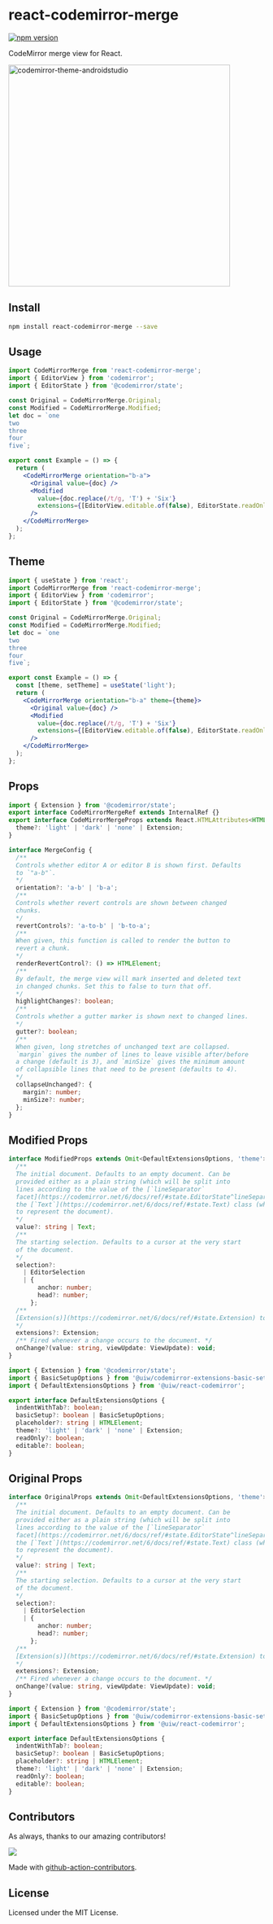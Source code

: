 <!--rehype:ignore:start-->

# react-codemirror-merge

<!--rehype:ignore:end-->

[![npm version](https://img.shields.io/npm/v/react-codemirror-merge.svg)](https://www.npmjs.com/package/react-codemirror-merge)

CodeMirror merge view for React.

<a href="https://uiwjs.github.io/react-codemirror/#/merge/document">
  <img width="436" alt="codemirror-theme-androidstudio" src="https://user-images.githubusercontent.com/1680273/230655848-821b9390-9bed-4f28-b52e-f96b59228bfa.png">
</a>

## Install

```bash
npm install react-codemirror-merge --save
```

## Usage

```jsx
import CodeMirrorMerge from 'react-codemirror-merge';
import { EditorView } from 'codemirror';
import { EditorState } from '@codemirror/state';

const Original = CodeMirrorMerge.Original;
const Modified = CodeMirrorMerge.Modified;
let doc = `one
two
three
four
five`;

export const Example = () => {
  return (
    <CodeMirrorMerge orientation="b-a">
      <Original value={doc} />
      <Modified
        value={doc.replace(/t/g, 'T') + 'Six'}
        extensions={[EditorView.editable.of(false), EditorState.readOnly.of(true)]}
      />
    </CodeMirrorMerge>
  );
};
```

## Theme

```jsx
import { useState } from 'react';
import CodeMirrorMerge from 'react-codemirror-merge';
import { EditorView } from 'codemirror';
import { EditorState } from '@codemirror/state';

const Original = CodeMirrorMerge.Original;
const Modified = CodeMirrorMerge.Modified;
let doc = `one
two
three
four
five`;

export const Example = () => {
  const [theme, setTheme] = useState('light');
  return (
    <CodeMirrorMerge orientation="b-a" theme={theme}>
      <Original value={doc} />
      <Modified
        value={doc.replace(/t/g, 'T') + 'Six'}
        extensions={[EditorView.editable.of(false), EditorState.readOnly.of(true)]}
      />
    </CodeMirrorMerge>
  );
};
```

## Props

```ts
import { Extension } from '@codemirror/state';
export interface CodeMirrorMergeRef extends InternalRef {}
export interface CodeMirrorMergeProps extends React.HTMLAttributes<HTMLDivElement>, MergeConfig {
  theme?: 'light' | 'dark' | 'none' | Extension;
}

interface MergeConfig {
  /**
  Controls whether editor A or editor B is shown first. Defaults
  to `"a-b"`.
  */
  orientation?: 'a-b' | 'b-a';
  /**
  Controls whether revert controls are shown between changed
  chunks.
  */
  revertControls?: 'a-to-b' | 'b-to-a';
  /**
  When given, this function is called to render the button to
  revert a chunk.
  */
  renderRevertControl?: () => HTMLElement;
  /**
  By default, the merge view will mark inserted and deleted text
  in changed chunks. Set this to false to turn that off.
  */
  highlightChanges?: boolean;
  /**
  Controls whether a gutter marker is shown next to changed lines.
  */
  gutter?: boolean;
  /**
  When given, long stretches of unchanged text are collapsed.
  `margin` gives the number of lines to leave visible after/before
  a change (default is 3), and `minSize` gives the minimum amount
  of collapsible lines that need to be present (defaults to 4).
  */
  collapseUnchanged?: {
    margin?: number;
    minSize?: number;
  };
}
```

## Modified Props

```ts
interface ModifiedProps extends Omit<DefaultExtensionsOptions, 'theme'> {
  /**
  The initial document. Defaults to an empty document. Can be
  provided either as a plain string (which will be split into
  lines according to the value of the [`lineSeparator`
  facet](https://codemirror.net/6/docs/ref/#state.EditorState^lineSeparator)), or an instance of
  the [`Text`](https://codemirror.net/6/docs/ref/#state.Text) class (which is what the state will use
  to represent the document).
  */
  value?: string | Text;
  /**
  The starting selection. Defaults to a cursor at the very start
  of the document.
  */
  selection?:
    | EditorSelection
    | {
        anchor: number;
        head?: number;
      };
  /**
  [Extension(s)](https://codemirror.net/6/docs/ref/#state.Extension) to associate with this state.
  */
  extensions?: Extension;
  /** Fired whenever a change occurs to the document. */
  onChange?(value: string, viewUpdate: ViewUpdate): void;
}

import { Extension } from '@codemirror/state';
import { BasicSetupOptions } from '@uiw/codemirror-extensions-basic-setup';
import { DefaultExtensionsOptions } from '@uiw/react-codemirror';

export interface DefaultExtensionsOptions {
  indentWithTab?: boolean;
  basicSetup?: boolean | BasicSetupOptions;
  placeholder?: string | HTMLElement;
  theme?: 'light' | 'dark' | 'none' | Extension;
  readOnly?: boolean;
  editable?: boolean;
}
```

## Original Props

```ts
interface OriginalProps extends Omit<DefaultExtensionsOptions, 'theme'> {
  /**
  The initial document. Defaults to an empty document. Can be
  provided either as a plain string (which will be split into
  lines according to the value of the [`lineSeparator`
  facet](https://codemirror.net/6/docs/ref/#state.EditorState^lineSeparator)), or an instance of
  the [`Text`](https://codemirror.net/6/docs/ref/#state.Text) class (which is what the state will use
  to represent the document).
  */
  value?: string | Text;
  /**
  The starting selection. Defaults to a cursor at the very start
  of the document.
  */
  selection?:
    | EditorSelection
    | {
        anchor: number;
        head?: number;
      };
  /**
  [Extension(s)](https://codemirror.net/6/docs/ref/#state.Extension) to associate with this state.
  */
  extensions?: Extension;
  /** Fired whenever a change occurs to the document. */
  onChange?(value: string, viewUpdate: ViewUpdate): void;
}

import { Extension } from '@codemirror/state';
import { BasicSetupOptions } from '@uiw/codemirror-extensions-basic-setup';
import { DefaultExtensionsOptions } from '@uiw/react-codemirror';

export interface DefaultExtensionsOptions {
  indentWithTab?: boolean;
  basicSetup?: boolean | BasicSetupOptions;
  placeholder?: string | HTMLElement;
  theme?: 'light' | 'dark' | 'none' | Extension;
  readOnly?: boolean;
  editable?: boolean;
}
```

## Contributors

As always, thanks to our amazing contributors!

<a href="https://github.com/uiwjs/react-codemirror/graphs/contributors">
  <img src="https://uiwjs.github.io/react-codemirror/CONTRIBUTORS.svg" />
</a>

Made with [github-action-contributors](https://github.com/jaywcjlove/github-action-contributors).

## License

Licensed under the MIT License.
